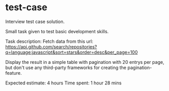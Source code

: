# test-case
Interview test case solution.

Small task given to test basic development skills.

Task description:
Fetch data from this url: https://api.github.com/search/repositories?q=language:javascript&sort=stars&order=desc&per_page=100

Display the result in a simple table with pagination with 20 entrys per page, but don't use any third-party frameworks for creating the pagination-feature.

Expected estimate: 4 hours
Time spent: 1 hour 28 mins
